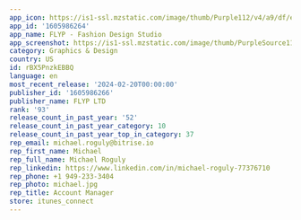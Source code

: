 ```yaml
---
app_icon: https://is1-ssl.mzstatic.com/image/thumb/Purple112/v4/a9/df/e7/a9dfe71f-add8-5af3-32d8-bd66351f05a0/AppIcon-0-1x_U007epad-0-0-sRGB-85-220-0.png/1024x1024bb.png
app_id: '1605986264'
app_name: FLYP - Fashion Design Studio
app_screenshot: https://is1-ssl.mzstatic.com/image/thumb/PurpleSource116/v4/b0/5a/be/b05abe20-7d45-830c-2031-5efe2fdbe063/1da22914-60b6-4382-86df-04ea6c5cb362_Create.jpg/1284x2778bb.png
category: Graphics & Design
country: US
id: rBX5PnzkEBBQ
language: en
most_recent_release: '2024-02-20T00:00:00'
publisher_id: '1605986266'
publisher_name: FLYP LTD
rank: '93'
release_count_in_past_year: '52'
release_count_in_past_year_category: 10
release_count_in_past_year_top_in_category: 37
rep_email: michael.roguly@bitrise.io
rep_first_name: Michael
rep_full_name: Michael Roguly
rep_linkedin: https://www.linkedin.com/in/michael-roguly-77376710
rep_phone: +1 949-233-3404
rep_photo: michael.jpg
rep_title: Account Manager
store: itunes_connect
---
```

